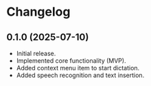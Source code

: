 # Changelog

## 0.1.0 (2025-07-10)

*   Initial release.
*   Implemented core functionality (MVP).
*   Added context menu item to start dictation.
*   Added speech recognition and text insertion.
